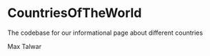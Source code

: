 # CountriesOfTheWorld
The codebase for our informational page about different countries

Max Talwar
